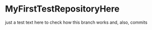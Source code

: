 # MyFirstTestRepositoryHere

just a test text here to check how this branch works and, also, commits

